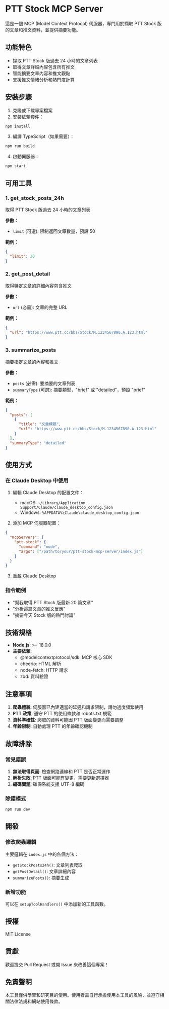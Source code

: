 # PTT Stock MCP Server

這是一個 MCP (Model Context Protocol) 伺服器，專門用於擷取 PTT Stock 版的文章和推文資料，並提供摘要功能。

## 功能特色

- 擷取 PTT Stock 版過去 24 小時的文章列表
- 取得文章詳細內容包含所有推文
- 智能摘要文章內容和推文觀點
- 支援推文情緒分析和熱門度計算

## 安裝步驟

1. 克隆或下載專案檔案
2. 安裝依賴套件：
```bash
npm install
```

3. 編譯 TypeScript（如果需要）：
```bash
npm run build
```

4. 啟動伺服器：
```bash
npm start
```

## 可用工具

### 1. get_stock_posts_24h
取得 PTT Stock 版過去 24 小時的文章列表

**參數：**
- `limit` (可選): 限制返回文章數量，預設 50

**範例：**
```json
{
  "limit": 30
}
```

### 2. get_post_detail
取得特定文章的詳細內容包含推文

**參數：**
- `url` (必需): 文章的完整 URL

**範例：**
```json
{
  "url": "https://www.ptt.cc/bbs/Stock/M.1234567890.A.123.html"
}
```

### 3. summarize_posts
摘要指定文章的內容和推文

**參數：**
- `posts` (必需): 要摘要的文章列表
- `summaryType` (可選): 摘要類型，"brief" 或 "detailed"，預設 "brief"

**範例：**
```json
{
  "posts": [
    {
      "title": "文章標題",
      "url": "https://www.ptt.cc/bbs/Stock/M.1234567890.A.123.html"
    }
  ],
  "summaryType": "detailed"
}
```

## 使用方式

### 在 Claude Desktop 中使用

1. 編輯 Claude Desktop 的配置文件：
   - macOS: `~/Library/Application Support/Claude/claude_desktop_config.json`
   - Windows: `%APPDATA%\Claude\claude_desktop_config.json`

2. 添加 MCP 伺服器配置：
```json
{
  "mcpServers": {
    "ptt-stock": {
      "command": "node",
      "args": ["/path/to/your/ptt-stock-mcp-server/index.js"]
    }
  }
}
```

3. 重啟 Claude Desktop

### 指令範例

- "幫我取得 PTT Stock 版最新 20 篇文章"
- "分析這篇文章的推文反應"  
- "摘要今天 Stock 版的熱門討論"

## 技術規格

- **Node.js**: >= 18.0.0
- **主要依賴**:
  - @modelcontextprotocol/sdk: MCP 核心 SDK
  - cheerio: HTML 解析
  - node-fetch: HTTP 請求
  - zod: 資料驗證

## 注意事項

1. **爬蟲禮貌**: 伺服器已內建適當的延遲和請求限制，請勿過度頻繁使用
2. **PTT 政策**: 遵守 PTT 的使用條款和 robots.txt 規範
3. **資料準確性**: 爬取的資料可能因 PTT 版面變更而需要調整
4. **年齡限制**: 自動處理 PTT 的年齡確認機制

## 故障排除

### 常見錯誤

1. **無法取得頁面**: 檢查網路連線和 PTT 是否正常運作
2. **解析失敗**: PTT 版面可能有變更，需要更新選擇器
3. **編碼問題**: 確保系統支援 UTF-8 編碼

### 除錯模式

```bash
npm run dev
```

## 開發

### 修改爬蟲邏輯
主要邏輯在 `index.js` 中的各個方法：
- `getStockPosts24h()`: 文章列表爬取
- `getPostDetail()`: 文章詳細內容
- `summarizePosts()`: 摘要生成

### 新增功能
可以在 `setupToolHandlers()` 中添加新的工具函數。

## 授權

MIT License

## 貢獻

歡迎提交 Pull Request 或開 Issue 來改善這個專案！

## 免責聲明

本工具僅供學習和研究目的使用。使用者需自行承擔使用本工具的風險，並遵守相關法律法規和網站使用條款。